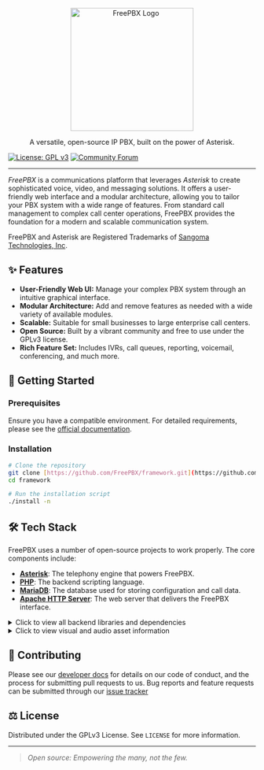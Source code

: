 <p align="center">
  <a href="https://www.freepbx.org/">
    <img src="https://www.freepbx.org/wp-content/uploads/Sangoma_FreePBX_Logo_RGB_hori-pos-e1588854523908.png" alt="FreePBX Logo" width="250">
  </a>
</p>

<p align="center">
  A versatile, open-source IP PBX, built on the power of Asterisk.
</p>

<p align="center">

<a href="https://www.gnu.org/licenses/gpl-3.0.en.html"><img src="https://img.shields.io/badge/License-GPLv3-blue.svg?style=for-the-badge" alt="License: GPL v3"></a>
<a href="https://community.freepbx.org/"><img src="https://img.shields.io/badge/Community-Forum-orange?style=for-the-badge" alt="Community Forum"></a>

</p>

---

_FreePBX_ is a communications platform that leverages _Asterisk_ to create sophisticated voice, video, and messaging solutions. It offers a user-friendly web interface and a modular architecture, allowing you to tailor your PBX system with a wide range of features. From standard call management to complex call center operations, FreePBX provides the foundation for a modern and scalable communication system.

FreePBX and Asterisk are Registered Trademarks of [Sangoma Technologies, Inc].

## ✨ Features

-   **User-Friendly Web UI:** Manage your complex PBX system through an intuitive graphical interface.
-   **Modular Architecture:** Add and remove features as needed with a wide variety of available modules.
-   **Scalable:** Suitable for small businesses to large enterprise call centers.
-   **Open Source:** Built by a vibrant community and free to use under the GPLv3 license.
-   **Rich Feature Set:** Includes IVRs, call queues, reporting, voicemail, conferencing, and much more.

## 🚀 Getting Started

### Prerequisites

Ensure you have a compatible environment. For detailed requirements, please see the [official documentation](https://sangomakb.atlassian.net/wiki/spaces/FP/pages/9732130/Install+FreePBX).

### Installation

```sh
# Clone the repository
git clone [https://github.com/FreePBX/framework.git](https://github.com/FreePBX/framework.git)
cd framework

# Run the installation script
./install -n
```

## 🛠️ Tech Stack

FreePBX uses a number of open-source projects to work properly. The core components include:

-   **[Asterisk]**: The telephony engine that powers FreePBX.
-   **[PHP]**: The backend scripting language.
-   **[MariaDB]**: The database used for storing configuration and call data.
-   **[Apache HTTP Server]**: The web server that delivers the FreePBX interface.

<details>
<summary>Click to view all backend libraries and dependencies</summary>

#### Backend

-   [Asterisk] - Software PBX. Version: `Supported Asterisk versions: 18, 19, 20, 21, 22`, License: GPL
-   [PHP] - General-purpose scripting language. License: PHP License
-   [MariaDB] - Community-developed fork of MySQL. License: GPL
-   [Apache HTTP Server] - Open-source HTTP server. License: Apache License 2.0
-   [Pear Console::Getopt] - PHP implementation of "getopt". License: PHP License
-   [dialparties.agi] - Ported to PHP by the FreePBX community. License: GPL
-   [CDR (Call Detail Records) Application] - Originally by Arezqui Belaid. License: GPL
-   [CssMin] - A simple CSS minifier. License: MIT
-   [Codeigniter helpers/librarires] - License: GPL

#### PHP Libraries

-   [symfony/console](https://github.com/symfony/console) - Eases the creation of beautiful and testable command line interfaces. License MIT
-   [symfony/contracts](https://github.com/symfony/contracts) - A set of abstractions extracted out of the Symfony components. License MIT
-   [symfony/security-core](https://github.com/symfony/security-core) - Symfony Security Component - Core Library. License MIT
-   [symfony/security-http](https://github.com/symfony/security-http) - Symfony Security Component - HTTP Integration. License MIT
-   [symfony/security-csrf](https://github.com/symfony/security-csrf) - Symfony Security Component - CSRF Library. License MIT
-   [symfony/security-guard](https://github.com/symfony/security-guard) - Symfony Security Component - Guard. License MIT
-   [symfony/browser-kit](https://github.com/symfony/browser-kit) - Simulates the behavior of a web browser, allowing you to make requests, click on links and submit forms programmatically. License MIT
-   [symfony/css-selector](https://github.com/symfony/css-selector) - Converts CSS selectors to XPath expressions. License MIT
-   [symfony/process](https://github.com/symfony/process) - Executes commands in sub-processes. License MIT
-   [symfony/filesystem](https://github.com/symfony/filesystem) - Provides basic utilities for the filesystem. License MIT
-   [symfony/lock](https://github.com/symfony/lock) - Creates and manages locks, a mechanism to provide exclusive access to a shared resource. License MIT
-   [symfony/finder](https://github.com/symfony/finder) - Finds files and directories via an intuitive fluent interface. License MIT
-   [symfony/translation](https://github.com/symfony/translation) - Provides tools to internationalize your application. License MIT
-   [filp/whoops](https://github.com/filp/whoops) - php error handling for cool kids. License MIT
-   [guzzlehttp/guzzle](https://github.com/guzzle/guzzle) - Guzzle is a PHP HTTP client library. License MIT
-   [wrep/daemonizable-command](https://github.com/mac-cain13/daemonizable-command) - Daemonizable (endless running) commands for Symfony.. License MIT
-   [mobiledetect/mobiledetectlib](https://github.com/serbanghita/Mobile-Detect) - Mobile_Detect is a lightweight PHP class for detecting mobile devices. It uses the User-Agent string combined with specific HTTP headers to detect the mobile environment.. License MIT
-   [sinergi/browser-detector](https://github.com/sinergi/php-browser-detector) - Detecting the user's browser, operating system and language.. License GPL-2.0
-   [respect/validation](https://github.com/Respect/Validation) - The most awesome validation engine ever created for PHP. License BSD Style
-   [neitanod/forceutf8](https://github.com/neitanod/forceutf8) - PHP Class Encoding featuring popular Encoding::toUTF8() function --formerly known as forceUTF8()-- that fixes mixed encoded strings.. License Unknown
-   [rmccue/requests](https://github.com/WordPress/Requests) - A HTTP library written in PHP, for human beings.. License ISC
-   [doctrine/dbal](https://github.com/doctrine/dbal) - Powerful PHP database abstraction layer (DBAL) with many features for database schema introspection and management.. License LGPL
-   [doctrine/cache](https://github.com/doctrine/cache) - PHP Doctrine Cache library is a popular cache implementation that supports many different drivers such as redis, memcache, apc, mongodb and others.. License MIT
-   [doctrine/orm](https://github.com/doctrine/orm) - Object-Relational-Mapper for PHP. License LGPL
-   [fightbulc/moment](https://github.com/fightbulc/moment.php) - Parse, validate, manipulate, and display dates in PHP w/ i18n support. Inspired by moment.js. License MIT
-   [swiftmailer/swiftmailer](https://github.com/swiftmailer/swiftmailer) - Swiftmailer, free feature-rich PHP mailer. License MIT
-   [ramsey/uuid](https://github.com/ramsey/uuid) - A PHP library for generating and working with universally unique identifiers (UUIDs).. License MIT
-   [brick/math](https://github.com/brick/math) - Arbitrary-precision arithmetic library. License MIT
-   [nesbot/carbon](https://github.com/CarbonPHP/carbon) - An API extension for DateTime that supports 281 different languages.. License MIT
-   [malkusch/lock](https://github.com/php-lock/lock) - Mutex library for exclusive code execution.. License WTFPL
-   [tedivm/jshrink](https://github.com/tedious/JShrink) - Javascript Minifier built in PHP. License BSD-3-Clause
-   [composer/ca-bundle](https://github.com/composer/ca-bundle) - Lets you find a path to the system CA bundle, and includes a fallback to the Mozilla CA bundle.. License MIT
-   [hhxsv5/php-sse](https://github.com/hhxsv5/php-sse) - A simple and efficient library implemented HTML5's server-sent events by PHP, is used to real-time push events from server to client, and easier than Websocket, instead of AJAX request.. License MIT
-   [sepia/po-parser](https://github.com/pherrymason/PHP-po-parser) - Gettext \*.PO file parser for PHP.. License MIT
-   [simplepie/simplepie](https://github.com/simplepie/simplepie) - A simple Atom/RSS parsing library for PHP. License BSD-3-Clause
-   [symfony/var-dumper](https://github.com/symfony/var-dumper) - Provides mechanisms for walking through any arbitrary PHP variable. License MIT
-   [splitbrain/php-archive](https://github.com/splitbrain/php-archive) - Pure-PHP implementation to read and write TAR and ZIP archives. License MIT
-   [slim/slim](https://github.com/slimphp/Slim) - Slim is a PHP micro framework that helps you quickly write simple yet powerful web applications and APIs. License MIT
-   [alchemy/zippy](https://github.com/alchemy-fr/Zippy) - Zippy, the archive manager companion. License MIT
-   [symfony/polyfill-php70](https://github.com/symfony/polyfill-php70) - Symfony polyfill backporting some PHP 7.0+ features to lower PHP versions. License MIT
-   [symfony/polyfill-php71](https://github.com/symfony/polyfill-php71) - Symfony polyfill backporting some PHP 7.1+ features to lower PHP versions. License MIT
-   [symfony/polyfill-php72](https://github.com/symfony/polyfill-php72) - Symfony polyfill backporting some PHP 7.2+ features to lower PHP versions. License MIT
-   [symfony/polyfill-php73](https://github.com/symfony/polyfill-php73) - Symfony polyfill backporting some PHP 7.3+ features to lower PHP versions. License MIT
-   [giggsey/libphonenumber-for-php](https://github.com/giggsey/libphonenumber-for-php) - A library for parsing, formatting, storing and validating international phone numbers, a PHP Port of Google's libphonenumber.. License Apache-2.0
-   [monolog/monolog](https://github.com/Seldaek/monolog) - Sends your logs to files, sockets, inboxes, databases and various web services. License MIT
-   [mtdowling/cron-expression](https://github.com/mtdowling/cron-expression) - CRON for PHP: Calculate the next or previous run date and determine if a CRON expression is due. License MIT
-   [povils/figlet](https://github.com/povils/figlet) - Figlet text generator - PHP. License MIT
-   [symfony/debug](https://github.com/symfony/debug) - Provides tools to ease debugging PHP code. License MIT

#### JavaScript Libraries

-   [Sortable](/var/www/html/admin/assets/js/Sortable-1.15.0.min.js) - Version: 1.15.0,
-   [autosize](/var/www/html/admin/assets/js/autosize-5.0.1.min.js) - Version: 5.0.1,
-   [browser-locale](https://github.com/maxogden/browser-locale#readme) - Version: 1.0.0, - get the user's selected language locale from the navigator object from client-side js
-   [chosen.jquery](/var/www/html/admin/assets/js/chosen.jquery-1.8.7.min.js) - Version: 1.8.7,
-   [eventsource](/var/www/html/admin/assets/js/eventsource-1.0.24.min.js) - Version: 1.0.24,
-   [jed](https://github.com/SlexAxton/Jed#readme) - Version: 1.1.1, - Gettext Style i18n for Modern JavaScript Apps
-   [jquery](https://jquery.com) - Version: 3.6.0, - JavaScript library for DOM operations
-   [jquery-migrate](/var/www/html/admin/assets/js/jquery-migrate-3.0.0.js) - Version: 3.0.0,
-   [jquery.fileupload](/var/www/html/admin/assets/js/jquery.fileupload-10.32.0.js) - Version: 10.32.0,
-   [jquery.fileupload-process](/var/www/html/admin/assets/js/jquery.fileupload-process-10.32.0.js) - Version: 10.32.0,
-   [jquery.form](/var/www/html/admin/assets/js/jquery.form-4.3.0.min.js) - Version: 4.3.0,
-   [jquery.hotkeys](/var/www/html/admin/assets/js/jquery.hotkeys-0.2.0.js) - Version: 0.2.0,
-   [jquery.iframe-transport](/var/www/html/admin/assets/js/jquery.iframe-transport-10.32.0.js) - Version: 10.32.0,
-   [jquery.jplayer](/var/www/html/admin/assets/js/jquery.jplayer-2.9.2.min.js) - Version: 2.9.2,
-   [jquery.numeric](/var/www/html/admin/assets/js/jquery.numeric-1.4.1.min.js) - Version: 1.4.1,
-   [jquery.selector-set](/var/www/html/admin/assets/js/jquery.selector-set-0.2.2.js) - Version: 0.2.2,
-   [jquery.smartWizard](/var/www/html/admin/assets/js/jquery.smartWizard-3.3.1.js) - Version: 3.3.1,
-   [jquery.tablednd](/var/www/html/admin/assets/js/jquery.tablednd-0.9.1.min.js) - Version: 0.9.1,
-   [js.cookie](/var/www/html/admin/assets/js/js.cookie-3.0.1.min.js) - Version: 3.0.1,
-   [modernizr](https://github.com/Modernizr/Modernizr) - Version: 3.3.1, - Modernizr is a JavaScript library that detects HTML5 and CSS3 features in the user’s browser.
-   [moment-duration-format](/var/www/html/admin/assets/js/moment-duration-format-2.2.1.js) - Version: 2.2.1,
-   [moment-timezone-with-data-1970-2030](/var/www/html/admin/assets/js/moment-timezone-with-data-1970-2030-0.5.41.min.js) - Version: 0.5.41,
-   [moment-with-locales](/var/www/html/admin/assets/js/moment-with-locales-2.20.1.min.js) - Version: 2.20.1,
-   [selector-set](/var/www/html/admin/assets/js/selector-set-1.1.0.js) - Version: 1.1.0,
-   [tableexport](https://tableexport.travismclarke.com/) - Version: 1.26.0, - The simple, easy-to-implement library to export HTML tables to xlsx, xls, csv, and txt files
-   [typeahead.bundle](/var/www/html/admin/assets/js/typeahead.bundle-0.10.5.min.js) - Version: 0.10.5,
-   [zxcvbn](/var/www/html/admin/assets/js/zxcvbn-4.4.0.min.js) - Version: 4.4.0,

</details>

<details>
<summary>Click to view visual and audio asset information</summary>

### Visuals

FreePBX uses a number of visual graphics packages to render properly:

-   [bootstrap]() - Version: 4.6.1,
-   [bootstrap-select]() - Version: 1.13.14,
-   [font-awesome.min]() - Version: 4.7.0,
-   [text-editor]() - Version: 1.2.1,
-   [typehead.js-bootstrap3]() - Version: 0.2.3,

##### Individual Modules may use additional libraries. These can usually be seen in their `composer.json` or `package.json` file.

### Music on Hold

FreePBX incorporates royalty-free music files distributed under the [Creative Commons Attribution-ShareAlike 3.0](http://creativecommons.org/licenses/by-sa/3.0/) license.

-   [macroform-cold_day] - Paul Shuler (Macroform)
-   [macroform-robot_dity] - Paul Shuler (Macroform)
-   [macroform-the_simplicity] - Paul Shuler (Macroform)
-   [manolo_camp-morning_coffee] - Manolo Camp
-   [reno_project-system] - Reno Project

</details>

## 🤝 Contributing

Please see our [developer docs](https://sangomakb.atlassian.net/wiki/spaces/FP/pages/10584285/FreePBX+Development) for details on our code of conduct, and the process for submitting pull requests to us. Bug reports and feature requests can be submitted through our [issue tracker](https://github.com/FreePBX/issue-tracker)

## ⚖️ License

Distributed under the GPLv3 License. See `LICENSE` for more information.

---

> _Open source: Empowering the many, not the few._

[Asterisk (PBX)]: http://www.asterisk.org
[GPLv3]: https://www.gnu.org/licenses/gpl-3.0.en.html
[Sangoma Technologies, Inc]: https://www.sangoma.com/
[PHP]: https://www.php.net
[MariaDB]: https://mariadb.org
[Apache HTTP Server]: https://httpd.apache.org
[pear console::getopt]: https://pear.php.net/package/Console_Getopt
[asterisk]: http://www.asterisk.org
[dialparties.agi]: http://www.sprackett.com
[CDR (Call Detail Records) Application]: http://www.asterisk-stats.org
[spandsp]: http://opencall.org
[Silk Icon Set]: http://www.famfamfam.com/lab/icons/silk/
[CssMin]: http://opensource.org/licenses/mit-license.php
[Codeigniter helpers/librarires]: http://codeigniter.com/user_guide/license.html
[macroform-cold_day]: http://macroform.bandcamp.com/
[macroform-robot_dity]: http://macroform.bandcamp.com/
[macroform-the_simplicity]: http://macroform.bandcamp.com/
[manolo_camp-morning_coffee]: http://ccmixter.org/people/ManoloCamp
[reno_project-system]: http://www.jamendo.com/en/album/23661
[pear db]: http://pear.php.net/package/DB
[pear console::getopt]: http://pear.php.net/package/Console_Getopt
